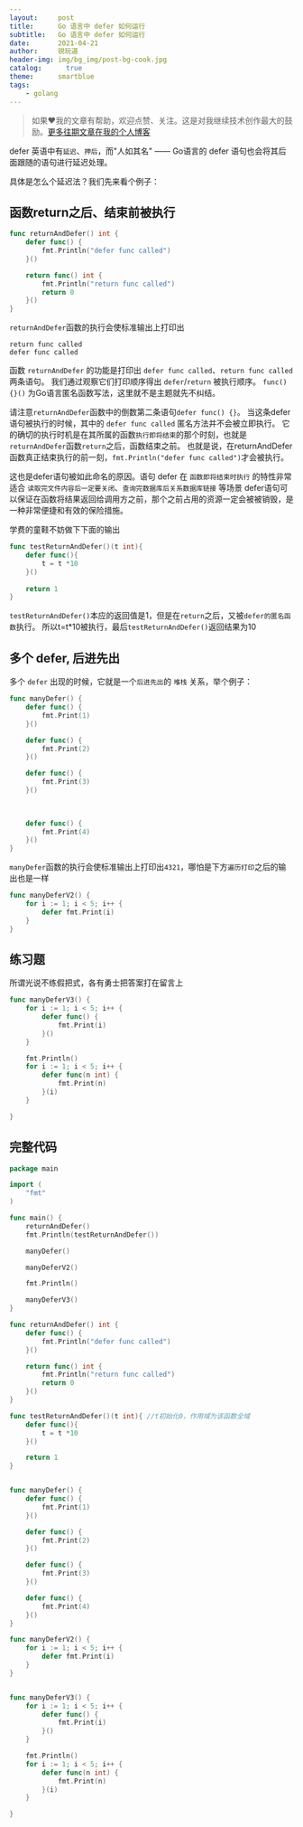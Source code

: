 ```yaml
---
layout:     post
title:      Go 语言中 defer 如何运行
subtitle:   Go 语言中 defer 如何运行
date:       2021-04-21
author:     锐玩道
header-img: img/bg_img/post-bg-cook.jpg
catalog:      true
theme:      smartblue
tags:
    - golang
---
```



> 如果❤️我的文章有帮助，欢迎点赞、关注。这是对我继续技术创作最大的鼓励。[更多往期文章在我的个人博客](https://coderdao.github.io/)


defer 英语中有`延迟`、`押后`，而"人如其名" —— Go语言的 defer 语句也会将其后面跟随的语句进行延迟处理。

具体是怎么个延迟法？我们先来看个例子：

## 函数return之后、结束前被执行


```go
func returnAndDefer() int {
	defer func() {
		fmt.Println("defer func called")
	}()

	return func() int {
		fmt.Println("return func called")
		return 0
	}()
}

```

`returnAndDefer`函数的执行会使标准输出上打印出

```text
return func called
defer func called

```

函数 `returnAndDefer` 的功能是打印出 `defer func called`、`return func called` 两条语句。
我们通过观察它们打印顺序得出 `defer`/`return`  被执行顺序。
`func(){}()` 为Go语言匿名函数写法，这里就不是主题就先不纠结。

请注意`returnAndDefer`函数中的倒数第二条语句`defer func() {}`。
当这条defer语句被执行的时候，其中的 `defer func called` 匿名方法并不会被立即执行。
它的确切的执行时机是在其所属的函数`执行即将结束`的那个时刻，也就是`returnAndDefer`函数`return`之后，函数结束之前。
也就是说，在returnAndDefer函数真正结束执行的前一刻，`fmt.Println("defer func called")`才会被执行。

这也是defer语句被如此命名的原因。语句 defer 在 `函数即将结束时执行` 的特性非常适合 `读取完文件内容后一定要关闭`、`查询完数据库后关系数据库链接` 等场景
defer语句可以保证在函数将结果返回给调用方之前，那个之前占用的资源一定会被被销毁，是一种非常便捷和有效的保险措施。

学费的童鞋不妨做下下面的输出

```go
func testReturnAndDefer()(t int){
	defer func(){
		t = t *10
	}()
	
	return 1
}

```

`testReturnAndDefer()`本应的返回值是1，但是在`return`之后，又被`defer的匿名函数`执行。
所以t=t*10被执行，最后`testReturnAndDefer()`返回结果为10



## 多个 defer, 后进先出

多个 `defer` 出现的时候，它就是一个`后进先出`的 `堆栈` 关系，举个例子：


```go
func manyDefer() {
	defer func() {
		fmt.Print(1)
	}()

	defer func() {
		fmt.Print(2)
	}()

	defer func() {
		fmt.Print(3)
	}()
	
	

	defer func() {
		fmt.Print(4)
	}()
}

```

`manyDefer`函数的执行会使标准输出上打印出`4321`，哪怕是下方`遍历打印`之后的输出也是一样

```go
func manyDeferV2() {
	for i := 1; i < 5; i++ {
		defer fmt.Print(i)
	}
}

```

## 练习题

所谓光说不练假把式，各有勇士把答案打在留言上


```go
func manyDeferV3() {
	for i := 1; i < 5; i++ {
		defer func() {
			fmt.Print(i)
		}()
	}

	fmt.Println()
	for i := 1; i < 5; i++ {
		defer func(n int) {
			fmt.Print(n)
		}(i)
	}

}

```


## 完整代码

```go
package main

import (
	"fmt"
)

func main() {
	returnAndDefer()
	fmt.Println(testReturnAndDefer())

	manyDefer()

	manyDeferV2()

	fmt.Println()

	manyDeferV3()
}

func returnAndDefer() int {
	defer func() {
		fmt.Println("defer func called")
	}()

	return func() int {
		fmt.Println("return func called")
		return 0
	}()
}

func testReturnAndDefer()(t int){ //t初始化0，作用域为该函数全域
	defer func(){
		t = t *10
	}()

	return 1
}


func manyDefer() {
	defer func() {
		fmt.Print(1)
	}()

	defer func() {
		fmt.Print(2)
	}()

	defer func() {
		fmt.Print(3)
	}()

	defer func() {
		fmt.Print(4)
	}()
}

func manyDeferV2() {
	for i := 1; i < 5; i++ {
		defer fmt.Print(i)
	}
}


func manyDeferV3() {
	for i := 1; i < 5; i++ {
		defer func() {
			fmt.Print(i)
		}()
	}

	fmt.Println()
	for i := 1; i < 5; i++ {
		defer func(n int) {
			fmt.Print(n)
		}(i)
	}

}

```
